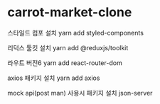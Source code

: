 # carrot-market-clone

스타일드 컴포 설치
yarn add styled-components

리덕스 툴킷 설치
yarn add @reduxjs/toolkit

라우트 버전6
yarn add react-router-dom

axios 패키지 설치
yarn add axios

mock api(post man) 사용시 패키지 설치
json-server
